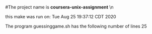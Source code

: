 #The project name is **coursera-unix-assignment** \n
 
this make was run on:
Tue Aug 25 19:37:12 CDT 2020
 
The program guessinggame.sh has the following number of lines
25

